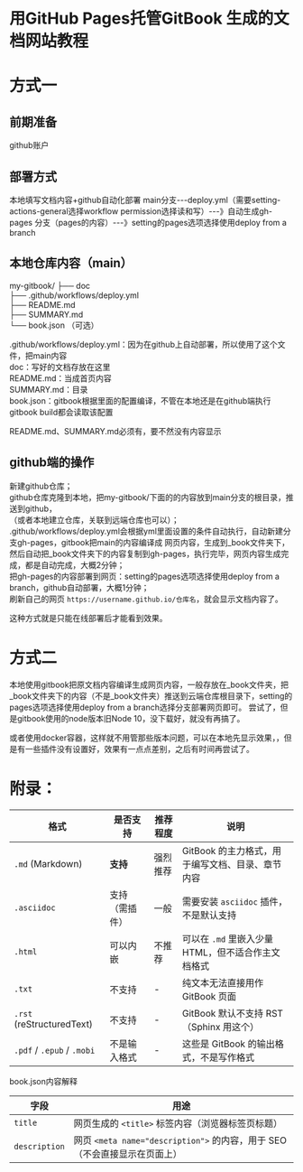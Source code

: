 # 用GitHub Pages托管GitBook 生成的文档网站教程
# 方式一
## 前期准备
github账户

## 部署方式
本地填写文档内容+github自动化部署
main分支---deploy.yml（需要setting-actions-general选择workflow permission选择读和写）---》自动生成gh-pages
分支（pages的内容）---》setting的pages选项选择使用deploy from a branch

## 本地仓库内容（main）
my-gitbook/
├── doc  
├── .github/workflows/deploy.yml  
├── README.md  
├── SUMMARY.md  
└── book.json  （可选）  

.github/workflows/deploy.yml：因为在github上自动部署，所以使用了这个文件，把main内容  
doc：写好的文档存放在这里  
README.md：当成首页内容  
SUMMARY.md：目录  
book.json：gitbook根据里面的配置编译，不管在本地还是在github端执行 gitbook build都会读取该配置  

README.md、SUMMARY.md必须有，要不然没有内容显示



## github端的操作
新建github仓库；  
github仓库克隆到本地，把my-gitbook/下面的的内容放到main分支的根目录，推送到github，  
（或者本地建立仓库，关联到远端仓库也可以）；  
.github/workflows/deploy.yml会根据yml里面设置的条件自动执行，自动新建分支gh-pages，gitbook把main的内容编译成 网页内容，生成到_book文件夹下，然后自动把_book文件夹下的内容复制到gh-pages，执行完毕，网页内容生成完成，都是自动完成，大概2分钟；  
把gh-pages的内容部署到网页：setting的pages选项选择使用deploy from a branch，github自动部署，大概1分钟；  
刷新自己的网页 `https://username.github.io/仓库名`，就会显示文档内容了。  

这种方式就是只能在线部署后才能看到效果。

# 方式二
本地使用gitbook把原文档内容编译生成网页内容，一般存放在_book文件夹，把_book文件夹下的内容（不是_book文件夹）推送到云端仓库根目录下，setting的pages选项选择使用deploy from a branch选择分支部署网页即可。
尝试了，但是gitbook使用的node版本旧Node 10，没下载好，就没有再搞了。

或者使用docker容器，这样就不用管那些版本问题，可以在本地先显示效果，，但是有一些插件没有设置好，效果有一点点差别，之后有时间再尝试了。

# 附录：
| 格式                         | 是否支持      | 推荐程度    | 说明                              |
| -------------------------- | --------- | ------- | ------------------------------- |
| `.md` (Markdown)           |  **支持**  |  强烈推荐 | GitBook 的主力格式，用于编写文档、目录、章节内容    |
| `.asciidoc`                |  支持（需插件） |  一般   | 需要安装 `asciidoc` 插件，不是默认支持       |
| `.html`                    |  可以内嵌   |  不推荐  | 可以在 `.md` 里嵌入少量 HTML，但不适合作主文档格式 |
| `.txt`                     |  不支持    | -       | 纯文本无法直接用作 GitBook 页面            |
| `.rst` (reStructuredText)  |  不支持    | -       | GitBook 默认不支持 RST（Sphinx 用这个）   |
| `.pdf` / `.epub` / `.mobi` |  不是输入格式 | -       | 这些是 GitBook 的输出格式，不是写作格式        |


book.json内容解释  

| 字段            | 用途                                                    |
| ------------- | ----------------------------------------------------- |
| `title`       | 网页生成的 `<title>` 标签内容（浏览器标签页标题）                        |
| `description` | 网页 `<meta name="description">` 的内容，用于 SEO（不会直接显示在页面上） |
